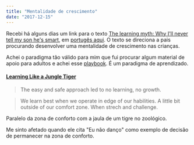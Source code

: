 ```yaml
---
title: "Mentalidade de crescimento"
date: "2017-12-15"
---
```


Recebi há alguns dias um link para o texto [The learning myth: Why I'll never tell my son he's smart](https://www.khanacademy.org/talks-and-interviews/conversations-with-sal/a/the-learning-myth-why-ill-never-tell-my-son-hes-smart), em [portugês aqui](http://www.medclick.com.br/saude/2015/01/o-mito-da-aprendizagem-porque-nunca-dizer-para-seu-filho-que-ele-e-inteligente/). O texto se direciona a pais procurando desenvolver uma mentalidade de crescimento nas crianças.

Achei o paradigma tão válido para mim que fui procurar algum material de apoio para adultos e achei esse [playbook](http://trainugly.com/mindset/). É um paradigma de aprendizado.  



#### [Learning Like a Jungle Tiger](http://trainugly.com/portfolio/the-jungle-tiger/)

>The easy and safe approach led to no learning, no growth.

>We learn best when we operate in edge of our habilities. A little bit outside of our comfort zone. When strech and challenge.

Paralelo da zona de conforto com a jaula de um tigre no zoológico.

Me sinto afetado quando ele cita "Eu não danço" como exemplo de decisão de permanecer na zona de conforto.
